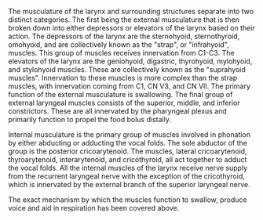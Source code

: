 The musculature of the larynx and surrounding structures separate into two distinct categories. The first being the external musculature that is then broken down into either depressors or elevators of the larynx based on their action. The depressors of the larynx are the sternohyoid, sternothyroid, omohyoid, and are collectively known as the "strap", or "infrahyoid", muscles. This group of muscles receives innervation from C1-C3. The elevators of the larynx are the geniohyoid, digastric, thyrohyoid, mylohyoid, and stylohyoid muscles. These are collectively known as the "suprahyoid muscles". Innervation to these muscles is more complex than the strap muscles, with innervation coming from C1, CN V3, and CN VII. The primary function of the external musculature is swallowing. The final group of external laryngeal muscles consists of the superior, middle, and inferior constrictors. These are all innervated by the pharyngeal plexus and primarily function to propel the food bolus distally.

Internal musculature is the primary group of muscles involved in phonation by either abducting or adducting the vocal folds. The sole abductor of the group is the posterior cricoarytenoid. The muscles, lateral cricoarytenoid, thyroarytenoid, interarytenoid, and cricothyroid, all act together to adduct the vocal folds. All the internal muscles of the larynx receive nerve supply from the recurrent laryngeal nerve with the exception of the cricothyroid, which is innervated by the external branch of the superior laryngeal nerve.

The exact mechanism by which the muscles function to swallow, produce voice and aid in respiration has been covered above.